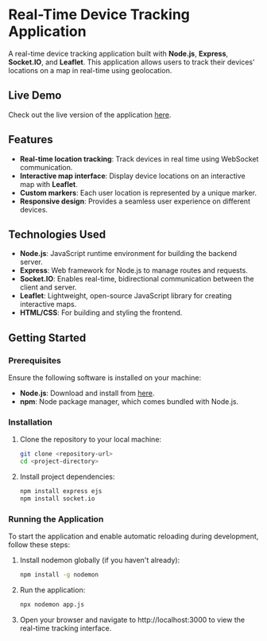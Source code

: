 # Real-Time Device Tracking Application

A real-time device tracking application built with **Node.js**, **Express**, **Socket.IO**, and **Leaflet**. This application allows users to track their devices' locations on a map in real-time using geolocation.

## Live Demo

Check out the live version of the application [here](https://real-time-tracking-app-i2tm.onrender.com/).

## Features
- **Real-time location tracking**: Track devices in real time using WebSocket communication.
- **Interactive map interface**: Display device locations on an interactive map with **Leaflet**.
- **Custom markers**: Each user location is represented by a unique marker.
- **Responsive design**: Provides a seamless user experience on different devices.

## Technologies Used
- **Node.js**: JavaScript runtime environment for building the backend server.
- **Express**: Web framework for Node.js to manage routes and requests.
- **Socket.IO**: Enables real-time, bidirectional communication between the client and server.
- **Leaflet**: Lightweight, open-source JavaScript library for creating interactive maps.
- **HTML/CSS**: For building and styling the frontend.

## Getting Started

### Prerequisites
Ensure the following software is installed on your machine:
- **Node.js**: Download and install from [here](https://nodejs.org/).
- **npm**: Node package manager, which comes bundled with Node.js.

### Installation
1. Clone the repository to your local machine:
   ```bash
   git clone <repository-url>
   cd <project-directory>
2. Install project dependencies:
   ```bash
   npm install express ejs
   npm install socket.io
### Running the Application
To start the application and enable automatic reloading during development, follow these steps:
1. Install nodemon globally (if you haven't already):
   ```bash
   npm install -g nodemon
2. Run the application:
   ```bash
   npx nodemon app.js
3. Open your browser and navigate to http://localhost:3000 to view the real-time tracking interface.
